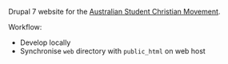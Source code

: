 Drupal 7 website for the [Australian Student Christian Movement](http://ascm.org.au).

Workflow:

* Develop locally
* Synchronise `web` directory with `public_html` on web host
